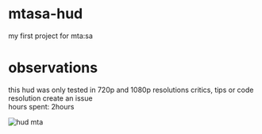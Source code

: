 # mtasa-hud
my first project for mta:sa

# observations
this hud was only tested in 720p and 1080p resolutions critics, tips or code resolution create an issue
<br>hours spent: 2hours

<img
  src="https://media.discordapp.net/attachments/1092916334704218174/1093573454822899802/image.png?width=1536&height=910"
  alt="hud mta"
  style="display: inline-block; margin: 0 auto; max-width: 300px">

